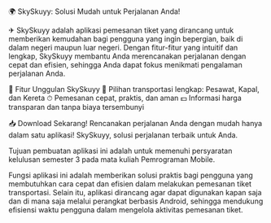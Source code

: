🌍 SkySkuyy: Solusi Mudah untuk Perjalanan Anda!

✈ SkySkuyy adalah aplikasi pemesanan tiket yang dirancang untuk memberikan kemudahan bagi pengguna yang ingin bepergian, baik di dalam negeri maupun luar negeri. Dengan fitur-fitur yang intuitif dan lengkap, SkySkuyy membantu Anda merencanakan perjalanan dengan cepat dan efisien, sehingga Anda dapat fokus menikmati pengalaman perjalanan Anda.

🚀 Fitur Unggulan SkySkuyy
🎯 Pilihan transportasi lengkap: Pesawat, Kapal, dan Kereta
⏱ Pemesanan cepat, praktis, dan aman
💵 Informasi harga transparan dan tanpa biaya tersembunyi

📥 Download Sekarang!
Rencanakan perjalanan Anda dengan mudah hanya dalam satu aplikasi! SkySkuyy, solusi perjalanan terbaik untuk Anda.

Tujuan pembuatan aplikasi ini adalah untuk memenuhi persyaratan kelulusan semester 3 pada mata kuliah Pemrograman Mobile.

Fungsi aplikasi ini adalah memberikan solusi praktis bagi pengguna yang membutuhkan cara cepat dan efisien dalam melakukan pemesanan tiket transportasi. Selain itu, aplikasi dirancang agar dapat digunakan kapan saja dan di mana saja melalui perangkat berbasis Android, sehingga mendukung efisiensi waktu pengguna dalam mengelola aktivitas pemesanan tiket.
